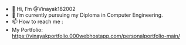 - 👋 Hi, I’m @Vinayak182002
- 🌱 I’m currently pursuing my Diploma in Computer Engineering.
- 📫 How to reach me :
- My Portfolio: https://vinayakportfolio.000webhostapp.com/personalportfolio-main/

<!---
Vinayak182002/Vinayak182002 is a ✨ special ✨ repository because its `README.md` (this file) appears on your GitHub profile.
You can click the Preview link to take a look at your changes.
--->
